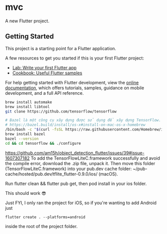 # mvc

A new Flutter project.

## Getting Started

This project is a starting point for a Flutter application.

A few resources to get you started if this is your first Flutter project:

- [Lab: Write your first Flutter app](https://docs.flutter.dev/get-started/codelab)
- [Cookbook: Useful Flutter samples](https://docs.flutter.dev/cookbook)

For help getting started with Flutter development, view the
[online documentation](https://docs.flutter.dev/), which offers tutorials,
samples, guidance on mobile development, and a full API reference.

```bash
brew install automake
brew install libtool
git clone https://github.com/tensorflow/tensorflow

# Bazel là một công cụ xây dựng được sử dụng để xây dựng TensorFlow. https://bazel.build/install/os-x
# https://bazel.build/install/os-x#install-on-mac-os-x-homebrew
/bin/bash -c "$(curl -fsSL https://raw.githubusercontent.com/Homebrew/install/HEAD/install.sh)"
brew install bazel
bazel --version
cd && cd tensorflow && ./configure

```
https://github.com/am15h/object_detection_flutter/issues/39#issue-1607307182
To add the TensorFlowLiteC.framework successfully and avoid the compile error, download the .zip file, unpack it. Then move this folder (TensorFlowLiteC.framework) into your pub.dev cache folder: ~/pub-cache/hosted/pub.dev/tflite_flutter-0.9.0/ios/ (macOS).

Run flutter clean && flutter pub get,
then pod install in your ios folder.

This should work 😎

Just FYI, I only ran the project for iOS, so if you're wanting to add Android just 
```
flutter create . --platforms=android
```
inside the root of the project folder.
